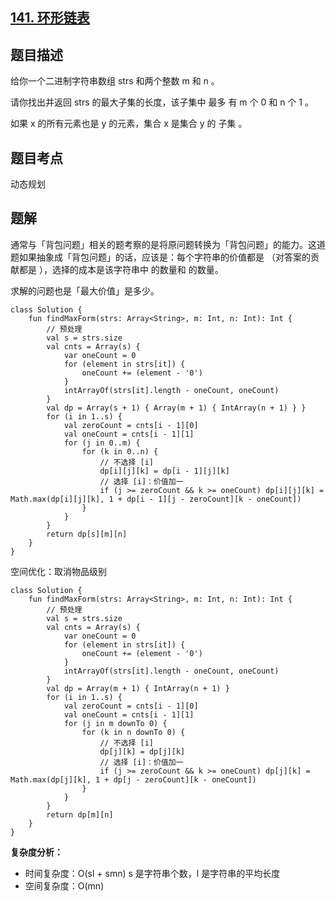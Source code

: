 ## [141. 环形链表](https://leetcode.cn/problems/linked-list-cycle/)

## 题目描述

给你一个二进制字符串数组 strs 和两个整数 m 和 n 。

请你找出并返回 strs 的最大子集的长度，该子集中 最多 有 m 个 0 和 n 个 1 。

如果 x 的所有元素也是 y 的元素，集合 x 是集合 y 的 子集 。

## 题目考点

动态规划

## 题解

通常与「背包问题」相关的题考察的是将原问题转换为「背包问题」的能力。这道题如果抽象成「背包问题」的话，应该是：每个字符串的价值都是 （对答案的贡献都是 ），选择的成本是该字符串中  的数量和  的数量。

求解的问题也是「最大价值」是多少。
 
```
class Solution {
    fun findMaxForm(strs: Array<String>, m: Int, n: Int): Int {
        // 预处理
        val s = strs.size
        val cnts = Array(s) {
            var oneCount = 0
            for (element in strs[it]) {
                oneCount += (element - '0')
            }
            intArrayOf(strs[it].length - oneCount, oneCount)
        }
        val dp = Array(s + 1) { Array(m + 1) { IntArray(n + 1) } }
        for (i in 1..s) {
            val zeroCount = cnts[i - 1][0]
            val oneCount = cnts[i - 1][1]
            for (j in 0..m) {
                for (k in 0..n) {
                    // 不选择 [i]
                    dp[i][j][k] = dp[i - 1][j][k]
                    // 选择 [i]：价值加一
                    if (j >= zeroCount && k >= oneCount) dp[i][j][k] = Math.max(dp[i][j][k], 1 + dp[i - 1][j - zeroCount][k - oneCount])
                }
            }
        }
        return dp[s][m][n]
    }
}
```

空间优化：取消物品级别

```
class Solution {
    fun findMaxForm(strs: Array<String>, m: Int, n: Int): Int {
        // 预处理
        val s = strs.size
        val cnts = Array(s) {
            var oneCount = 0
            for (element in strs[it]) {
                oneCount += (element - '0')
            }
            intArrayOf(strs[it].length - oneCount, oneCount)
        }
        val dp = Array(m + 1) { IntArray(n + 1) } 
        for (i in 1..s) {
            val zeroCount = cnts[i - 1][0]
            val oneCount = cnts[i - 1][1]
            for (j in m downTo 0) {
                for (k in n downTo 0) {
                    // 不选择 [i]
                    dp[j][k] = dp[j][k]
                    // 选择 [i]：价值加一
                    if (j >= zeroCount && k >= oneCount) dp[j][k] = Math.max(dp[j][k], 1 + dp[j - zeroCount][k - oneCount])
                }
            }
        }
        return dp[m][n]
    }
}
```

**复杂度分析：**

- 时间复杂度：O(sl + smn) s 是字符串个数，l 是字符串的平均长度
- 空间复杂度：O(mn) 
